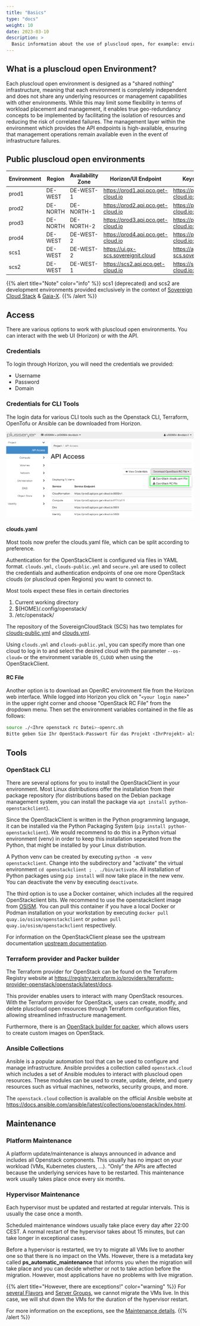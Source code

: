 ```yaml
---
title: "Basics"
type: "docs"
weight: 10
date: 2023-03-10
description: >
  Basic information about the use of pluscloud open, for example: environments, Api/UI endpoints, login
---
```


## What is a pluscloud open Environment?

Each pluscloud open environment is designed as a "shared nothing" infrastructure, meaning that each environment is completely independent and does not share any underlying resources or management capabilities with other environments. While this may limit some flexibility in terms of workload placement and management, it enables true geo-redundancy concepts to be implemented by facilitating the isolation of resources and reducing the risk of correlated failures. The management layer within the environment which provides the API endpoints is high-available, ensuring that management operations remain available even in the event of infrastructure failures.

## Public pluscloud open environments

| Environment | Region   | Availability Zone | Horizon/UI Endpoint                   | Keystone Endpoint                           |
|-------------|----------|-------------------|---------------------------------------|---------------------------------------------|
| prod1       | DE-WEST  | DE-WEST-1         | <https://prod1.api.pco.get-cloud.io>  | <https://prod1.api.pco.get-cloud.io:5000>   |
| prod2       | DE-NORTH | DE-NORTH-1        | <https://prod2.api.pco.get-cloud.io>  | <https://prod2.api.pco.get-cloud.io:5000>   |
| prod3       | DE-NORTH | DE-NORTH-2        | <https://prod3.api.pco.get-cloud.io>  | <https://prod3.api.pco.get-cloud.io:5000>   |
| prod4       | DE-WEST  | DE-WEST-2         | <https://prod4.api.pco.get-cloud.io>  | <https://prod4.api.pco.get-cloud.io:5000>   |
| scs1        | DE-WEST  | DE-WEST-2         | <https://ui.gx-scs.sovereignit.cloud> | <https://api.gx-scs.sovereignit.cloud:5000> |
| scs2        | DE-WEST  | DE-WEST-1         | <https://scs2.api.pco.get-cloud.io>   | <https://scs2.api.pco.get-cloud.io:5000>    |

{{% alert title="Note" color="info" %}}
scs1 (deprecated) and scs2 are development environments provided exclusively in the context of [Sovereign Cloud Stack](https://scs.community) & [Gaia-X](https://gaia-x.eu).
{{% /alert %}}

## Access

There are various options to work with pluscloud open environments. You can interact with the web UI (Horizon) or with the API.

### Credentials

To login through Horizon, you will need the credentials we provided:

* Username
* Password
* Domain

### Credentials for CLI Tools

The login data for various CLI tools such as the Openstack CLI, Terraform, OpenTofu or Ansible can be downloaded from Horizon.

![Download Credential Files](./download_credentials.png)

#### clouds.yaml

Most tools now prefer the clouds.yaml file, which can be split according to preference.

Authentication for the OpenStackClient is configured via files in YAML format. `clouds.yml`, `clouds-public.yml` and `secure.yml` are used to collect the credentials and authentication endpoints of one ore more OpenStack clouds (or pluscloud open Regions) you want to connect to.

Most tools expect these files in certain directories

1. Current working directory
2. ${HOME}/.config/openstack/
3. /etc/openstack/

The repository of the SovereignCloudStack (SCS) has two templates for [clouds-public.yml](https://github.com/SovereignCloudStack/docs/blob/main/community/cloud-resources/clouds-public.yaml) and [clouds.yml](https://github.com/SovereignCloudStack/docs/blob/main/community/cloud-resources/clouds.yaml.sample).

Using `clouds.yml` and `clouds-public.yml`, you can specify more than one cloud to log in to and select the desired cloud with the parameter `--os-cloud=` or the environment variable `OS_CLOUD` when using the OpenStackClient.

#### RC File

Another option is to download an OpenRC environment file from the Horizon web interface. While logged into Horizon you click on "`<your login name>`" in the upper right corner and choose "OpenStack RC File" from the dropdown menu.
Then set the environment variables contained in the file as follows:

```bash
source ./<Ihre openstack rc Datei>-openrc.sh
Bitte geben Sie Ihr OpenStack-Passwort für das Projekt <IhrProjekt> als Benutzer <Ihr Anmeldename> ein
```

## Tools

### OpenStack CLI

There are several options for you to install the OpenStackClient in your environment. Most Linux distributions offer the installation from their package repository (for distributions based on the Debian package management system, you can install the package via `apt install python-openstackclient`).

Since the OpenStackClient is written in the Python programming language, it can be installed via the Python Packaging System (`pip install python-openstackclient`). We would recommend to do this in a Python virtual environment (venv) in order to keep this installation seperated from the Python, that might be installed by your Linux distribution.

A Python venv can be created by executing `python -m venv openstackclient`. Change into the subdirectory and "activate" the virtual environment `cd openstackclient ; . ./bin/activate`. All installation of Python packages using `pip install` will now take place in the new venv. You can deactivate the venv by executing `deactivate`.

The third option is to use a Docker container, which includes all the required OpenStackclient bits. We recommend to use the openstackclient image from [OSISM](https://osism.tech/en). You can pull this container if you have a local Docker or Podman installation on your workstation by executing `docker pull quay.io/osism/openstackclient` or `podman pull quay.io/osism/openstackclient` respectively.

For information on the OpenStackClient please see the upstream documentation [upstream documentation](https://docs.openstack.org/python-openstackclient/latest/index.html).

### Terraform provider and Packer builder

The Terraform provider for OpenStack can be found on the Terraform Registry website at <https://registry.terraform.io/providers/terraform-provider-openstack/openstack/latest/docs>.

This provider enables users to interact with many OpenStack resources. With the Terraform provider for OpenStack, users can create, modify, and delete pluscloud open resources through Terraform configuration files, allowing streamlined infrastructure management.

Furthermore, there is an [OpenStack builder for packer](https://developer.hashicorp.com/packer/plugins/builders/openstack), which allows users to create custom images on OpenStack.

### Ansible Collections

Ansible is a popular automation tool that can be used to configure and manage infrastructure. Ansible provides a collection called `openstack.cloud` which includes a set of Ansible modules to interact with pluscloud open resources. These modules can be used to create, update, delete, and query resources such as virtual machines, networks, security groups, and more.

The `openstack.cloud` collection is available on the official Ansible website at <https://docs.ansible.com/ansible/latest/collections/openstack/index.html>.

## Maintenance

### Platform Maintenance

A platform update/maintenance is always announced in advance and includes all Openstack components. This usually has no impact on your workload (VMs, Kubernetes clusters, ...). “Only” the APIs are affected because the underlying services have to be restarted. This maintenance work usually takes place once every six months.

### Hypervisor Maintenance

Each hypervisor must be updated and restarted at regular intervals. This is usually the case once a month.

Scheduled maintenance windows usually take place every day after 22:00 CEST.
A normal restart of the hypervisor takes about 15 minutes, but can take longer in exceptional cases.

Before a hypervisor is restarted, we try to migrate all VMs live to another one so that there is no impact on the VMs. However, there is a metadata key called **ps_automatic_maintenance** that informs you when the migration will take place and you can decide whether or not to take action before the migration. However, most applications have no problems with live migration.

{{% alert title="However, there are exceptions!" color="warning" %}}
For [several Flavors](../../reference/local-storage/) and [Server Groups](../../reference/instances-and-images/server-groups/), we cannot migrate the VMs live. In this case, we will shut down the VMs for the duration of the hypervisor restart.

For more information on the exceptions, see the [Maintenance details](../../reference/maintenance).
{{% /alert %}}
